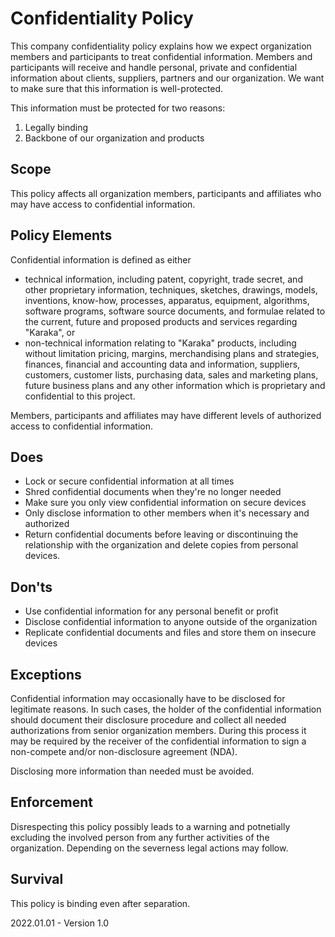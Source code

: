 # Confidentiality Policy

This company confidentiality policy explains how we expect organization members and participants to treat confidential information. Members and participants will receive and handle personal, private and confidential information about clients, suppliers, partners and our organization. We want to make sure that this information is well-protected.

This information must be protected for two reasons:

1. Legally binding
2. Backbone of our organization and products

## Scope

This policy affects all organization members, participants and affiliates who may have access to confidential information.

## Policy Elements

Confidential information is defined as either

* technical information, including patent, copyright, trade secret, and other proprietary information, techniques, sketches, drawings, models, inventions, know-how, processes, apparatus, equipment, algorithms, software programs, software source documents, and formulae related to the current, future and proposed products and services regarding "Karaka", or
* non-technical information relating to "Karaka" products, including without limitation pricing, margins, merchandising plans and strategies, finances, financial and accounting data and information, suppliers, customers, customer lists, purchasing data, sales and marketing plans, future business plans and any other information which is proprietary and confidential to this project.

Members, participants and affiliates may have different levels of authorized access to confidential information.

## Does

* Lock or secure confidential information at all times
* Shred confidential documents when they're no longer needed
* Make sure you only view confidential information on secure devices
* Only disclose information to other members when it's necessary and authorized
* Return confidential documents before leaving or discontinuing the relationship with the organization and delete copies from personal devices.

## Don'ts

* Use confidential information for any personal benefit or profit
* Disclose confidential information to anyone outside of the organization
* Replicate confidential documents and files and store them on insecure devices

## Exceptions

Confidential information may occasionally have to be disclosed for legitimate reasons. In such cases, the holder of the confidential information should document their disclosure procedure and collect all needed authorizations from senior organization members. During this process it may be required by the receiver of the confidential information to sign a non-compete and/or non-disclosure agreement (NDA).

Disclosing more information than needed must be avoided.

## Enforcement

Disrespecting this policy possibly leads to a warning and potnetially excluding the involved person from any further activities of the organization. Depending on the severness legal actions may follow.

## Survival

This policy is binding even after separation.



2022.01.01 - Version 1.0
